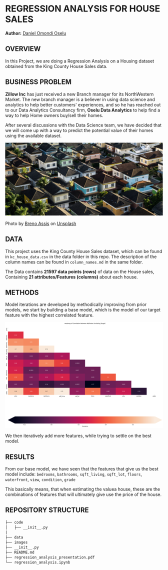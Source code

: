 # REGRESSION ANALYSIS FOR HOUSE SALES
**Author:** [Daniel Omondi Oselu](https://github.com/danieloselu3)

## OVERVIEW
In this Project, we are doing a Regression Analysis on a Housing dataset obtained from the King County House Sales data.

## BUSINESS PROBLEM
**Zillow Inc** has just received a new Branch manager for its NorthWestern Market. The new branch manager is a believer in using data science and analytics to help better customers' experiences, and so he has reached out to our Data Analytics Consultancy firm, **Oselu Data Analytics** to help find a way to help Home owners buy/sell their homes.

After several discussions with the Data Science team, we have decided that we will come up with a way to predict the potential value of their homes using the available dataset.

![Clustered houses](images/breno-assis-r3WAWU5Fi5Q-unsplash-edited1.jpg)

Photo by <a href="https://unsplash.com/@brenoassis?utm_source=unsplash&utm_medium=referral&utm_content=creditCopyText">Breno Assis</a> on <a href="https://unsplash.com/s/photos/housing?utm_source=unsplash&utm_medium=referral&utm_content=creditCopyText">Unsplash</a>

## DATA
This project uses the King County House Sales dataset, which can be found in `kc_house_data.csv` in the data folder in this repo. The description of the column names can be found in `column_names.md` in the same folder.

The Data contains **21597 data points (rows)** of data on the House sales, Containing **21 attributes/Features (columns)** about each house.

## METHODS
Model iterations are developed by methodically improving from prior models, we start by building a base model, which is the model of our target feature with the highest correlated feature.

![Correlation coefficient table](images/correlation%20table.png)

We then iteratively add more features, while trying to settle on the best model.

## RESULTS
From our base model, we have seen that the features that give us the best model include:
`bedrooms`, `bathrooms`, `sqft_living`, `sqft_lot`, `floors`, `waterfront`, `view`, `condition`, `grade`


This basically means, that when estimating the valuea house, these are the combinations of features that will ultimately give use the price of the house.

## REPOSITORY STRUCTURE

```
├── code
│   ├── __init__.py
|
├── data
├── images
├── __init__.py
├── README.md
├── regression_analysis_presentation.pdf
└── regression_analysis.ipynb
```
